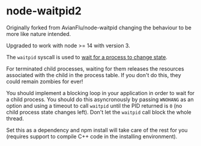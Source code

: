 # node-waitpid2

Originally forked from AvianFlu/node-waitpid changing the behaviour to be more like nature intended.

Upgraded to work with node >= 14 with version 3.

The `waitpid` syscall is used to [wait for a process to change state](https://linux.die.net/man/2/waitpid).

For terminated child processes, waiting for them releases the resources associated with the child in the process table. If you don't do this, they could remain zombies for ever!

You should implement a blocking loop in your application in order to wait for a child process. You should do this asyncronously by passing `WNOHANG` as an option and using a timeout to call `waitpid` until the PID returned is `0` (no child process state changes left). Don't let the `waitpid` call block the whole thread.

Set this as a dependency and npm install will take care of the rest for you (requires support to compile C++ code in the installing environment).
